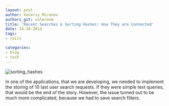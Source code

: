 ```yaml
---
layout: post
author: Valeriy Mironov
authors_git: valeronm
title: 'Recent Searches & Sorting Hashes: How They are Connected'
date: 14-10-2014
tags:
- rails

categories:
- blog
- tech
---
```


![sorting_hashes](https://farm4.staticflickr.com/3954/14914812874_021a2414a1.jpg)

In one of the applications, that we are developing, we needed to implement the storing of 10 last user search requests. If they were simple text queries, that would be the end of the story. However, the issue turned out to be much more complicated, because we had to save search filters.

<!--cut-->

